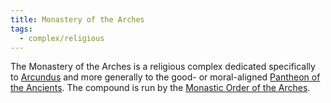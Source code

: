 ```yaml
---
title: Monastery of the Arches
tags:
  - complex/religious
---
```

The Monastery of the Arches is a religious complex dedicated specifically to [Arcundus](../../../creature/unique/deity/ancient/arcundus.md) and more generally to the good- or moral-aligned [Pantheon of the Ancients](../../../creature/unique/deity/ancient/index.md). The compound is run by the [Monastic Order of the Arches](../../../creature/org/faith/arcundus/monastic-order-of-the-arches.md).
